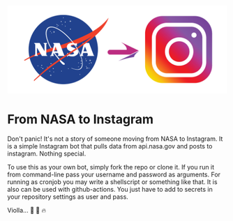 <p align="center">
  <img alt="" src="./images/Banner.png">
</p>

# From NASA to Instagram
Don't panic! It's not a story of someone moving from NASA to Instagram.
It is a simple Instagram bot that pulls data from api.nasa.gov and posts to instagram. Nothing special.

To use this as your own bot, simply fork the repo or clone it.
If you run it from command-line pass your username and password as arguments. For running as cronjob you may write a shellscript or something like that.
It is also can be used with github-actions. You just have to add to secrets in your repository settings as user and pass.

Violla... :beers: :wine_glass: :fire:
